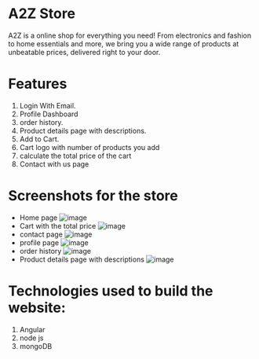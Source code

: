 # A2Z Store
A2Z is a online shop for everything you need! From electronics and fashion to home essentials and more, we bring you a wide range of products at unbeatable prices, delivered right to your door.
# Features
   1. Login With Email.
   2. Profile Dashboard
   3. order history.
   4. Product details page with descriptions.
   5. Add to Cart.
   6. Cart logo with number of products you add
   7. calculate the total price of the cart
   8. Contact with us page
  # Screenshots for the store
  - Home page
  ![image](https://github.com/user-attachments/assets/cc7724c1-5006-4a65-85df-9c2ad7a364b6)
  - Cart with the total price
  ![image](https://github.com/user-attachments/assets/e0a3b1cf-daa7-4d3f-ba5b-12e5da274557)
  - contact page
  ![image](https://github.com/user-attachments/assets/79427218-954d-4f04-867a-c7a1339330f5)
  - profile page
  ![image](https://github.com/user-attachments/assets/e1127ffd-d0ee-4f7f-ba62-ee408640e479)
  - order history
  ![image](https://github.com/user-attachments/assets/3ec005c1-3122-4178-831c-1ef7c770366c)
  - Product details page with descriptions
  ![image](https://github.com/user-attachments/assets/986e9eed-cdc6-45fe-9797-689f0de69850)
  # Technologies used to build the website:
   1. Angular
   2. node js
   3. mongoDB
   
